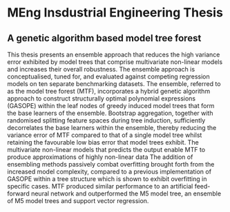 # MEng Insdustrial Engineering Thesis
## A genetic algorithm based model tree forest 

This thesis presents an ensemble approach that reduces the high variance error exhibited by
model trees that comprise multivariate non-linear models and increases their overall robustness.
The ensemble approach is conceptualised, tuned for, and evaluated against competing regression
models on ten separate benchmarking datasets. The ensemble, referred to as the model tree
forest (MTF), incorporates a hybrid genetic algorithm approach to construct structurally optimal
polynomial expressions (GASOPE) within the leaf nodes of greedy induced model trees that
form the base learners of the ensemble. Bootstrap aggregation, together with randomised
splitting feature spaces during tree induction, sufficiently decorrelates the base learners within
the ensemble, thereby reducing the variance error of MTF compared to that of a single model
tree whilst retaining the favourable low bias error that model trees exhibit. The multivariate
non-linear models that predicts the output enable MTF to produce approximations of highly
non-linear data The addition of ensembling methods passively combat overfitting brought forth
from the increased model complexity, compared to a previous implementation of GASOPE
within a tree structure which is shown to exhibit overfitting in specific cases. MTF produced
similar performance to an artificial feed-forward neural network and outperformed the M5 model
tree, an ensemble of M5 model trees and support vector regression.
